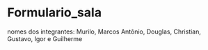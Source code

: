 # Formulario_sala
nomes dos integrantes: Murilo, Marcos Antônio, Douglas, Christian, Gustavo, Igor e Guilherme
